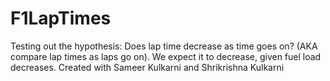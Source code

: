 # F1LapTimes
Testing out the hypothesis: Does lap time decrease as time goes on? (AKA compare lap times as laps go on). We expect it to decrease, given fuel load decreases. Created with Sameer Kulkarni and Shrikrishna Kulkarni
